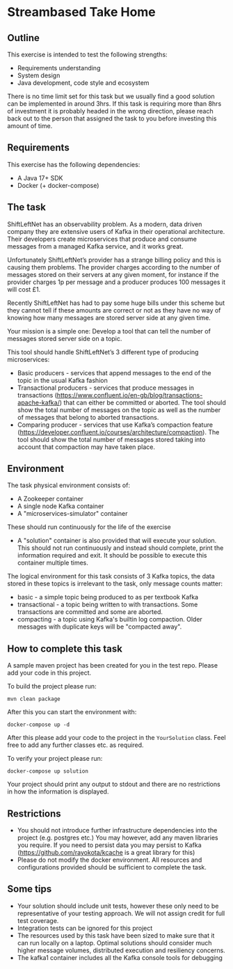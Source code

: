 # Streambased Take Home

## Outline

This exercise is intended to test the following strengths:

 * Requirements understanding
* System design
* Java development, code style and ecosystem

There is no time limit set for this task but we usually find a good solution can be implemented in around 3hrs. 
If this task is requiring more than 8hrs of investment it is probably headed in the wrong direction, please reach back 
out to the person that assigned the task to you before investing this amount of time.

## Requirements

This exercise has the following dependencies:

* A Java 17+ SDK
* Docker (+ docker-compose)

## The task

ShiftLeftNet has an observability problem. As a modern, data driven company they are extensive users of Kafka in their 
operational architecture. Their developers create microservices that produce and consume messages from a managed Kafka 
service, and it works great.

Unfortunately ShiftLeftNet’s provider has a strange billing policy and this is causing them problems. The provider 
charges according to the number of messages stored on their servers at any given moment, for instance if the provider 
charges 1p per message and a producer produces 100 messages it will cost £1.

Recently ShiftLeftNet has had to pay some huge bills under this scheme but they cannot tell if these amounts are 
correct or not as they have no way of knowing how many messages are stored server side at any given time.

Your mission is a simple one: Develop a tool that can tell the number of messages stored server side on a topic.

This tool should handle ShiftLeftNet’s 3 different type of producing microservices:

* Basic producers - services that append messages to the end of the topic in the usual Kafka fashion
* Transactional producers - services that produce messages in transactions (https://www.confluent.io/en-gb/blog/transactions-apache-kafka/) that can either be committed or aborted. The tool should show the total number of messages on the topic as well as the number of messages that belong to aborted transactions.
* Comparing producer - services that use Kafka’s compaction feature (https://developer.confluent.io/courses/architecture/compaction). The tool should show the total number of messages stored taking into account that compaction may have taken place.

## Environment

The task physical environment consists of:

* A Zookeeper container
* A single node Kafka container
* A "microservices-simulator" container

These should run continuously for the life of the exercise

* A "solution" container is also provided that will execute your solution. This should not run continuously and instead should complete, print the information required and exit. It should be possible to execute this container multiple times.

The logical environment for this task consists of 3 Kafka topics, the data stored in these topics is irrelevant to the task, only message counts matter:

* basic - a simple topic being produced to as per textbook Kafka
* transactional - a topic being written to with transactions. Some transactions are committed and some are aborted.
* compacting - a topic using Kafka's builtin log compaction. Older messages with duplicate keys will be "compacted away".

## How to complete this task

A sample maven project has been created for you in the test repo. Please add your code in this project.

To build the project please run:

```
mvn clean package
```

After this you can start the environment with:

```
docker-compose up -d
```

After this please add your code to the project in the `YourSolution` class. Feel free to add any further classes etc. 
as required.

To verify your project please run:

```
docker-compose up solution
```

Your project should print any output to stdout and there are no restrictions in how the information is displayed.

## Restrictions

* You should not introduce further infrastructure dependencies into the project (e.g. postgres etc.) You may however, add any maven libraries you require. If you need to persist data you may persist to Kafka (https://github.com/rayokota/kcache is a great library for this)
* Please do not modify the docker environment. All resources and configurations provided should be sufficient to complete the task.

## Some tips

* Your solution should include unit tests, however these only need to be representative of your testing approach. We will not assign credit for full test coverage.
* Integration tests can be ignored for this project
* The resources used by this task have been sized to make sure that it can run locally on a laptop. Optimal solutions should consider much higher message volumes, distributed execution and resiliency concerns.
* The kafka1 container includes all the Kafka console tools for debugging
